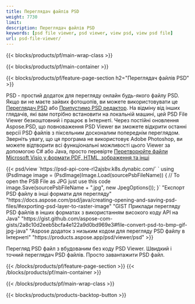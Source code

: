 ```yaml
---
title: Переглядач файлів PSD
weight: 7730
limit: 
description: Переглядач файлів PSD
keywords: [psd file viewer, psd viewer, view psd, view psd file]
url: psd-file-viewer/
---
```


{{< blocks/products/pf/main-wrap-class >}}

{{< blocks/products/pf/main-container >}}

{{< blocks/products/pf/feature-page-section h2="Переглядач файлів PSD" >}}
<p>PSD - простий додаток для перегляду онлайн будь-якого файлу PSD. Якщо ви не маєте зайвих фотошопів, ви можете використовувати це <a href="/psd/view/psd-file-viewer">Переглядач PSD</a> або <a href="https://products.aspose.app/psd/editor">Припустимо PSD редактор</a>. На відміну від інших глядачів, які вам потрібно встановити на локальній машині, цей PSD File Viewer безкоштовний і працює в Інтернеті. Через постійні оновлення Aspose.PSD, що повноваження PSD Viewer ви зможете відкрити останні версії PSD файлів з піксельним досконалим попереднім переглядом. Зверніть увагу, що ця програма не використовує Adobe Photoshop, ви можете відтворити всі функціональні можливості цього Viewer за допомогою C# або Java, просто перевірте <a href="https://products.aspose.com/psd">Перетворюйте файли Microsoft Visio у формати PDF, HTML, зображення та інші</a></p>
{{< psd/view `https://psd-api-core-rl2ajsbv.k8s.dynabic.com/` 
`    using (PsdImage image = (PsdImage)Image.Load(sourcePsbFileName))
    {
	    // To open the PSB File as JPG just use this code
        image.Save(sourcePsbFileName + ".jpg",  new JpegOptions());
    }` 
"Експорт PSD файлу в інші формати для перегляду" "https://docs.aspose.com/psd/java/creating-opening-and-saving-psd-files/#exporting-psd-layer-to-raster-image" 
"GIST Приклади перегляду PSD файлів в інших форматах з використанням високого коду API на Java" "https://gist.github.com/aspose-com-gists/2a8c10d2eeb5bcfa4e122a9d0bd969e3#file-convert-psd-to-bmp-gif-jpg-java" 
"Aspose додаток з низьким кодом для перегляду PSD файлу в Інтернеті" "https://products.aspose.app/psd/viewer/psd" >}}
<p>Перегляд PSD файл з вбудованим без коду PSD Viewer. Швидкий і точний переглядач PSD файлів. Просто завантажити PSD файл.</p>
{{< /blocks/products/pf/feature-page-section >}}
{{< /blocks/products/pf/main-container >}}


{{< /blocks/products/pf/main-wrap-class >}}

{{< blocks/products/products-backtop-button >}}

